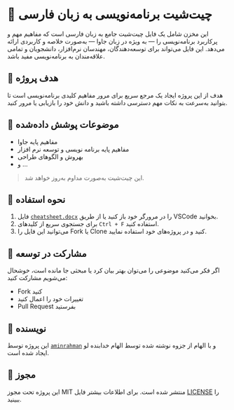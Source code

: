 # 📘 چیت‌شیت برنامه‌نویسی به زبان فارسی

این مخزن شامل یک فایل چیت‌شیت جامع به زبان فارسی است که مفاهیم مهم و پرکاربرد برنامه‌نویسی را — به ویژه در زبان جاوا — به‌صورت خلاصه و کاربردی ارائه می‌دهد. این فایل می‌تواند برای توسعه‌دهندگان، مهندسان نرم‌افزار، دانشجویان و تمامی علاقه‌مندان به برنامه‌نویسی مفید باشد.

## 🎯 هدف پروژه

هدف از این پروژه ایجاد یک مرجع سریع برای مرور مفاهیم کلیدی برنامه‌نویسی است تا بتوانید به‌سرعت به نکات مهم دسترسی داشته باشید و دانش خود را بازیابی یا مرور کنید.

## 📌 موضوعات پوشش داده‌شده

- مفاهیم پایه جاوا
- مفاهیم پایه برنامه نویسی و توسعه نرم افزار
- بهروش و الگوهای طراحی
- و ...

> این چیت‌شیت به‌صورت مداوم به‌روز خواهد شد.

## 🧾 نحوه استفاده

1. فایل [`cheatsheet.docx`](./cheatsheet.docx) را در مرورگر خود باز کنید یا از طریق VSCode بخوانید.
2. برای جستجوی سریع از کلیدهای `Ctrl + F` استفاده کنید.
3. می‌توانید این فایل را Fork یا Clone کنید و در پروژه‌های خود استفاده نمایید.

## 🤝 مشارکت در توسعه

اگر فکر می‌کنید موضوعی را می‌توان بهتر بیان کرد یا مبحثی جا مانده است، خوشحال می‌شویم مشارکت کنید:

- Fork کنید
- تغییرات خود را اعمال کنید
- Pull Request بفرستید

## 👤 نویسنده

این پروژه توسط [`aminrahman`](https://github.com/aminrahman) و با الهام از جزوه نوشته شده توسط الهام خدابنده لو ایجاد شده است.

## 📄 مجوز

این پروژه تحت مجوز MIT منتشر شده است. برای اطلاعات بیشتر فایل [LICENSE](./LICENSE) را ببینید.
